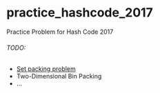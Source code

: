# practice_hashcode_2017
Practice Problem for Hash Code 2017

###### TODO:
  * [Set packing problem](https://en.wikipedia.org/wiki/Set_packing)
  * Two-Dimensional Bin Packing
  * ...
